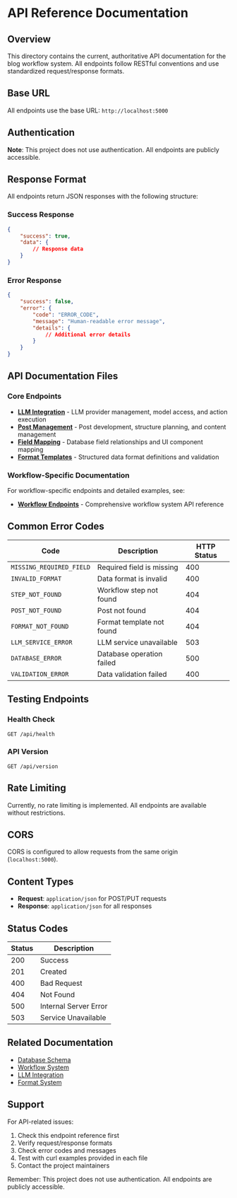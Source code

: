 # API Reference Documentation

## Overview

This directory contains the current, authoritative API documentation for the blog workflow system. All endpoints follow RESTful conventions and use standardized request/response formats.

## Base URL

All endpoints use the base URL: `http://localhost:5000`

## Authentication

**Note**: This project does not use authentication. All endpoints are publicly accessible.

## Response Format

All endpoints return JSON responses with the following structure:

### Success Response
```json
{
    "success": true,
    "data": {
        // Response data
    }
}
```

### Error Response
```json
{
    "success": false,
    "error": {
        "code": "ERROR_CODE",
        "message": "Human-readable error message",
        "details": {
            // Additional error details
        }
    }
}
```

## API Documentation Files

### Core Endpoints
- **[LLM Integration](llm.md)** - LLM provider management, model access, and action execution
- **[Post Management](posts.md)** - Post development, structure planning, and content management
- **[Field Mapping](fields.md)** - Database field relationships and UI component mapping
- **[Format Templates](formats.md)** - Structured data format definitions and validation

### Workflow-Specific Documentation
For workflow-specific endpoints and detailed examples, see:
- **[Workflow Endpoints](../workflow/endpoints.md)** - Comprehensive workflow system API reference

## Common Error Codes

| Code | Description | HTTP Status |
|------|-------------|-------------|
| `MISSING_REQUIRED_FIELD` | Required field is missing | 400 |
| `INVALID_FORMAT` | Data format is invalid | 400 |
| `STEP_NOT_FOUND` | Workflow step not found | 404 |
| `POST_NOT_FOUND` | Post not found | 404 |
| `FORMAT_NOT_FOUND` | Format template not found | 404 |
| `LLM_SERVICE_ERROR` | LLM service unavailable | 503 |
| `DATABASE_ERROR` | Database operation failed | 500 |
| `VALIDATION_ERROR` | Data validation failed | 400 |

## Testing Endpoints

### Health Check
```http
GET /api/health
```

### API Version
```http
GET /api/version
```

## Rate Limiting

Currently, no rate limiting is implemented. All endpoints are available without restrictions.

## CORS

CORS is configured to allow requests from the same origin (`localhost:5000`).

## Content Types

- **Request**: `application/json` for POST/PUT requests
- **Response**: `application/json` for all responses

## Status Codes

| Status | Description |
|--------|-------------|
| 200 | Success |
| 201 | Created |
| 400 | Bad Request |
| 404 | Not Found |
| 500 | Internal Server Error |
| 503 | Service Unavailable |

## Related Documentation

- [Database Schema](../database/schema.md)
- [Workflow System](../workflow/README.md)
- [LLM Integration](../workflow/llm_panel.md)
- [Format System](../workflow/formats.md)

## Support

For API-related issues:

1. Check this endpoint reference first
2. Verify request/response formats
3. Check error codes and messages
4. Test with curl examples provided in each file
5. Contact the project maintainers

Remember: This project does not use authentication. All endpoints are publicly accessible. 
